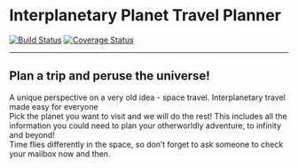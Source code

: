 # Interplanetary Planet Travel Planner

[![Build Status](https://travis-ci.com/mi544/interplanetary-travel-planner.svg?branch=development)](https://travis-ci.com/mi544/interplanetary-travel-planner)
[![Coverage Status](https://coveralls.io/repos/github/mi544/interplanetary-travel-planner/badge.svg)](https://coveralls.io/github/mi544/interplanetary-travel-planner)

---

## Plan a trip and peruse the universe!

A unique perspective on a very old idea - space travel. Interplanetary travel made easy for everyone<br />
Pick the planet you want to visit and we will do the rest! This includes all the information you could need to plan your otherworldly adventure, to infinity and beyond!<br />
Time flies differently in the space, so don’t forget to ask someone to check your mailbox now and then.
